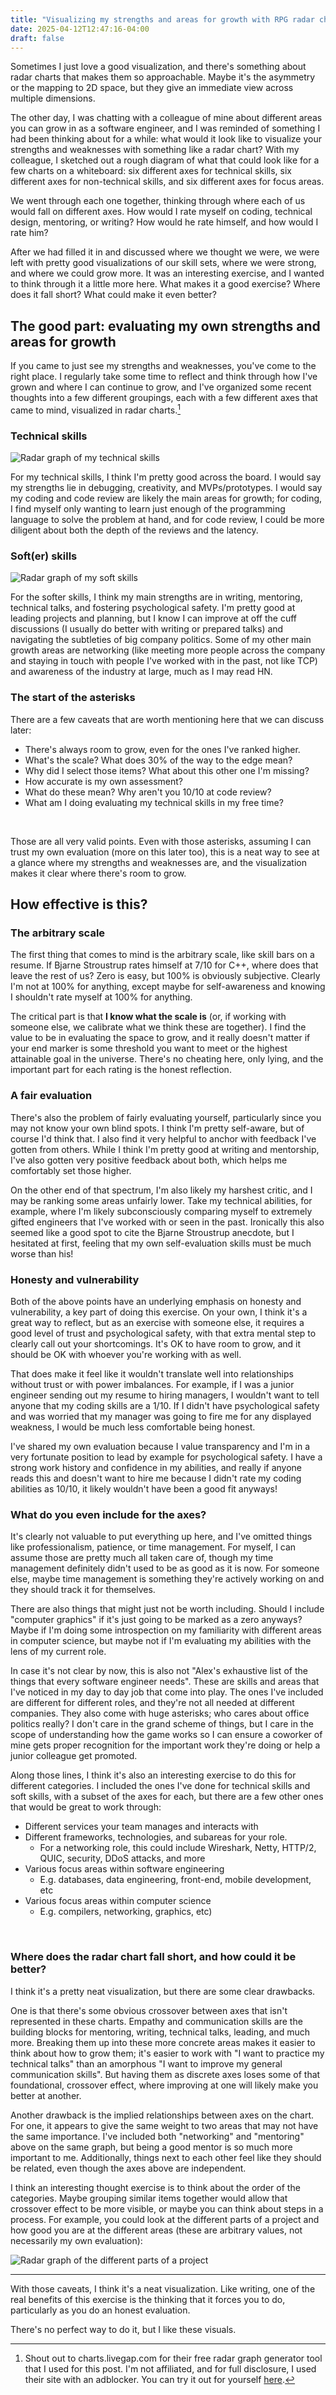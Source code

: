 ```yaml
---
title: "Visualizing my strengths and areas for growth with RPG radar charts"
date: 2025-04-12T12:47:16-04:00
draft: false
---
```



Sometimes I just love a good visualization, and there's something about radar charts that makes them so approachable.
Maybe it's the asymmetry or the mapping to 2D space, but they give an immediate view across multiple dimensions.

The other day, I was chatting with a colleague of mine about different areas you can grow in as a software engineer,
and I was reminded of something I had been thinking about for a while: what would it look like to
visualize your strengths and weaknesses with something like a radar chart? With my colleague, I sketched out a rough
diagram of what that
could look like for a few charts on a whiteboard: six different axes for technical skills, six different axes for
non-technical skills,
and six different axes for focus areas.

We went through each one together, thinking through where each of us would fall on different axes. How would I rate
myself on coding, technical design, mentoring, or writing? How would he rate himself, and how would I rate him?

After we had filled it in and discussed where we thought we were, we were left with pretty good visualizations of our
skill sets, where we were strong, and where we could grow more. It was an interesting exercise, and I wanted to think
through it
a little more here. What makes it a good exercise? Where does it fall short? What could make it even better?

## The good part: evaluating my own strengths and areas for growth

If you came to just see my strengths and weaknesses, you've come to the right place. I regularly take some time to
reflect and think through how I've grown and where I can continue to grow, and I've organized some recent thoughts into
a few different groupings, each with a few different axes that came to mind, visualized in radar charts.[^1]

### Technical skills

![Radar graph of my technical skills](technical.png)

For my technical skills, I think I'm pretty good across the board. I would say my strengths lie in debugging,
creativity, and
MVPs/prototypes. I would say my coding and code review are likely the main areas for growth; for coding, I find myself
only wanting to learn just enough of the programming language to solve the problem at hand, and for code review, I could
be more diligent about both the depth of the reviews and the latency.

### Soft(er) skills

![Radar graph of my soft skills](softer.png)

For the softer skills, I think my main strengths are in writing, mentoring, technical talks, and fostering psychological
safety. I'm pretty good at leading projects and planning, but I know I can improve at off the cuff discussions (I
usually do better with writing or prepared talks) and navigating the subtleties of big company politics. Some of my
other main growth areas are networking (like meeting more people across the company and staying in touch with people
I've worked with in the past, not like TCP) and awareness of the industry at large, much as I may read HN.

### The start of the asterisks

There are a few caveats that are worth mentioning here that we can discuss later:

- There's always room to grow, even for the ones I've ranked higher.
- What's the scale? What does 30% of the way to the edge mean?
- Why did I select those items? What about this other one I'm missing?
- How accurate is my own assessment?
- What do these mean? Why aren't you 10/10 at code review?
- What am I doing evaluating my technical skills in my free time?

<br>

Those are all very valid points. Even with those asterisks, assuming I can trust my own evaluation (more on this
later too), this is a neat way to see at a glance where my strengths and weaknesses are, and the visualization makes it
clear where there's room to grow.

## How effective is this?

### The arbitrary scale

The first thing that comes to mind is the arbitrary scale, like skill bars on a resume. If Bjarne Stroustrup rates
himself at 7/10 for C++, where does that leave the rest of us? Zero is easy, but 100% is obviously subjective.
Clearly I'm not at 100% for anything, except maybe for self-awareness and knowing I shouldn't rate myself at 100% for
anything.

The critical part is that **I know what the scale is** (or, if working with someone else, we calibrate what we think
these
are together). I find the value to be in evaluating the space to grow, and it really doesn't matter if your end marker
is some threshold you want to meet or the highest attainable goal in the universe. There's no cheating here, only lying,
and
the important part for each rating is the honest reflection.

### A fair evaluation

There's also the problem of fairly evaluating yourself, particularly since you may not know your own blind spots. I
think I'm pretty self-aware, but of course I'd think that. I also find it very helpful to anchor with feedback I've
gotten from others. While I think I'm pretty good at writing and mentorship, I've also gotten very positive feedback
about both, which helps me comfortably set those higher.

On the other end of that spectrum, I'm also likely my harshest critic, and I may be ranking some areas unfairly
lower. Take my technical abilities, for example, where I'm likely subconsciously comparing myself to extremely gifted
engineers that I've worked with or seen in the past. Ironically this also seemed like a good spot to cite the Bjarne
Stroustrup anecdote, but I hesitated at first, feeling that my own self-evaluation skills must be much worse than his!

### Honesty and vulnerability

Both of the above points have an underlying emphasis on honesty and vulnerability, a key part of doing this exercise. On
your own, I think it's a great way to reflect, but as an exercise with someone else, it requires a good level
of trust and psychological safety, with that extra mental step to clearly call out your shortcomings. It's OK to have
room to grow, and it should be OK with whoever you're working with as well.

That does make it feel like it wouldn't translate well into relationships without trust or with power imbalances. For
example, if I was a junior engineer sending out my resume to hiring managers, I wouldn't want to tell anyone that my
coding skills are a 1/10. If I didn't have psychological safety and was worried that my manager was going to fire me
for any displayed weakness, I would be much less comfortable being honest.

I've shared my own evaluation because I value transparency and I'm in a very fortunate position to lead by example for
psychological safety. I have a strong work history and confidence in my abilities, and really if anyone reads this and
doesn't want to hire me because I didn't rate my coding abilities as 10/10, it likely wouldn't have been a good fit
anyways!

### What do you even include for the axes?

It's clearly not valuable to put everything up here, and I've omitted things like professionalism, patience, or time
management. For
myself, I can assume those are pretty much all taken care of, though my time management definitely didn't used to be as
good as it is now. For someone else, maybe time management is something they're actively working on and they should
track it for themselves.

There are also things that might just not be worth including. Should I include "computer graphics" if it's just going to
be marked as a zero anyways? Maybe if I'm doing some introspection on my familiarity with different areas in computer
science, but maybe not if I'm evaluating my abilities with the lens of my current role.

In case it's not clear by now, this is also not "Alex's exhaustive list of the things that every software engineer
needs". These are skills and areas that I've noticed in my day to day job that come into play. The ones I've included
are different for different roles, and they're not all needed at different companies. They also come with huge asterisks;
who
cares about office politics really? I don't care in the grand scheme of things, but I care in the scope of understanding
how the game works so I can ensure a coworker of mine gets proper recognition for the important work they're doing or
help a junior colleague get promoted.

Along those lines, I think it's also an interesting exercise to do this for different categories. I included the
ones I've done for technical skills and soft skills, with a subset of the axes for each, but there are a few other ones
that would be great to work through:

- Different services your team manages and interacts with
- Different frameworks, technologies, and subareas for your role.
    - For a networking role, this could include Wireshark, Netty, HTTP/2, QUIC, security, DDoS attacks, and more
- Various focus areas within software engineering
    - E.g. databases, data engineering, front-end, mobile development, etc
- Various focus areas within computer science
    - E.g. compilers, networking, graphics, etc)

<br>

### Where does the radar chart fall short, and how could it be better?

I think it's a pretty neat visualization, but there are some clear drawbacks.

One is that there's some obvious crossover between axes that isn't represented in these charts. Empathy and
communication skills are the building blocks for mentoring, writing, technical talks, leading, and much more. Breaking
them up into these more concrete areas makes it easier to think about how to grow them; it's easier to work with "I want to
practice my technical talks" than an amorphous "I want to improve my general communication skills". But having them as
discrete axes loses some of that foundational, crossover effect, where improving at one will likely make you better at
another.

Another drawback is the implied relationships between axes on the chart. For one, it appears to give the same weight to
two areas that may not have the same importance. I've included both "networking" and "mentoring" above on the same
graph, but being a good mentor is so much more important to me. Additionally, things next to each other feel like they
should be related, even though the axes above are independent.

I think an interesting thought exercise is to think about the order of the categories. Maybe grouping similar items
together would allow that crossover effect to be more visible, or maybe you can think about steps in a process. For
example, you could look at the different parts of a project and how good you are at the different areas (these are
arbitrary values, not necessarily my own evaluation):

![Radar graph of the different parts of a project](project.png)

-----

With those caveats, I think it's a neat visualization. Like writing, one of the real benefits of this exercise is the
thinking that it forces you to do, particularly as you do an honest evaluation.

There's no perfect way to do it, but I like these visuals.

[^1]: Shout out to charts.livegap.com for their free radar graph generator tool that I used for this post. I'm not
affiliated, and for full disclosure, I used their site with an adblocker. You can try it out for
yourself [here](https://charts.livegap.com/v2/app.php?lan=en&gallery=radar).
